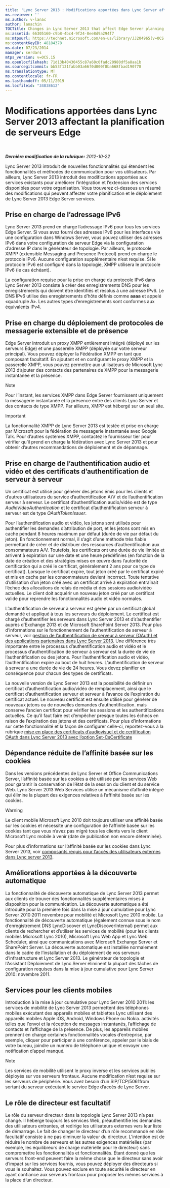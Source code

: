 ```yaml
---
title: 'Lync Server 2013 : Modifications apportées dans Lync Server affectant la planification de serveurs Edge'
ms.reviewer: ''
ms.author: v-lanac
author: lanachin
TOCTitle: Changes in Lync Server 2013 that affect Edge Server planning
ms:assetid: 66305160-c9b8-4bc4-9f24-8ee8d9a294f7
ms:mtpsurl: https://technet.microsoft.com/en-us/library/JJ204965(v=OCS.15)
ms:contentKeyID: 48184378
ms.date: 07/23/2014
manager: serdars
mtps_version: v=OCS.15
ms.openlocfilehash: 71d13b40430455c87a60c0fadc20980df5a8aa1b
ms.sourcegitcommit: bb53f131fabb03a66f0d000f8ba668fbad190778
ms.translationtype: MT
ms.contentlocale: fr-FR
ms.lasthandoff: 05/11/2019
ms.locfileid: "34838612"
---
```

<div data-xmlns="http://www.w3.org/1999/xhtml">

<div class="topic" data-xmlns="http://www.w3.org/1999/xhtml" data-msxsl="urn:schemas-microsoft-com:xslt" data-cs="http://msdn.microsoft.com/en-us/">

<div data-asp="http://msdn2.microsoft.com/asp">

# <a name="changes-in-lync-server-2013-that-affect-edge-server-planning"></a>Modifications apportées dans Lync Server 2013 affectant la planification de serveurs Edge

</div>

<div id="mainSection">

<div id="mainBody">

<span> </span>

_**Dernière modification de la rubrique:** 2012-10-22_

Lync Server 2013 introduit de nouvelles fonctionnalités qui étendent les fonctionnalités et méthodes de communication pour vos utilisateurs. Par ailleurs, Lync Server 2013 introduit des modifications apportées aux services existants pour améliorer l’intégration et l’extension des services disponibles pour votre organisation. Vous trouverez ci-dessous un résumé des modifications qui peuvent affecter votre planification et le déploiement de Lync Server 2013 Edge Server services.

<div>

## <a name="support-for-ipv6-addressing"></a>Prise en charge de l’adressage IPv6

Lync Server 2013 prend en charge l’adressage IPv6 pour tous les services Edge Server. Si vous avez fourni des adresses IPv6 pour les interfaces via une configuration dans Windows Server, vous pouvez utiliser des adresses IPv6 dans votre configuration de serveur Edge via la configuration d’adresse IP dans le générateur de topologie. Par ailleurs, le protocole XMPP (extensible Messaging and Presence Protocol) prend en charge le protocole IPv6. Aucune configuration supplémentaire n’est requise. Si le protocole IPv6 est configuré dans la topologie, XMPP utilisera le protocole IPv6 (le cas échéant).

La configuration requise pour la prise en charge du protocole IPv6 dans Lync Server 2013 consiste à créer des enregistrements DNS pour les enregistrements qui doivent être identifiés et résolus à une adresse IPv6. Le DNS IPv6 utilise des enregistrements d’hôte définis comme **aaaa** et appelé «quadruple A». Les autres types d’enregistrements sont conformes aux équivalents IPv4.

</div>

<div>

## <a name="support-for-extensible-messaging-and-presence-protocol-xmpp-deployment"></a>Prise en charge du déploiement de protocoles de messagerie extensible et de présence

Edge Server introduit un proxy XMPP entièrement intégré (déployé sur les serveurs Edge) et une passerelle XMPP (déployée sur votre serveur principal). Vous pouvez déployer la Fédération XMPP en tant que composant facultatif. En ajoutant et en configurant le proxy XMPP et la passerelle XMPP, vous pouvez permettre aux utilisateurs de Microsoft Lync 2013 d’ajouter des contacts des partenaires de XMPP pour la messagerie instantanée et la présence.

<div>


> [!NOTE]  
> Pour l’instant, les services XMPP dans Edge Server fournissent uniquement la messagerie instantanée et la présence entre des clients Lync Server et des contacts de type XMPP. Par ailleurs, XMPP est hébergé sur un seul site.



</div>

<div>


> [!IMPORTANT]  
> La fonctionnalité XMPP de Lync Server 2013 est testée et prise en charge par Microsoft pour la fédération de messagerie instantanée avec Google Talk. Pour d’autres systèmes XMPP, contactez le fournisseur tier pour vérifier qu’il prend en charge la fédération avec Lync Server 2013 et pour obtenir d’autres recommandations de déploiement et de dépannage.



</div>

</div>

<div>

## <a name="support-for-rolling-audiovideo-authentication-and-server-to-server-authentication-certificates"></a>Prise en charge de l’authentification audio et vidéo et des certificats d’authentification de serveur à serveur

Un certificat est utilisé pour générer des jetons émis pour les clients et d’autres utilisateurs du service d’authentification A/V et de l’authentification serveur à serveur. Le certificat d’authentification audio/vidéo est de type *AudioVideoAuthentication* et le certificat d’authentification serveur à serveur est de type *OAuthTokenIssuer*.

Pour l’authentification audio et vidéo, les jetons sont utilisés pour authentifier les demandes d’attribution de port, et les jetons sont mis en cache pendant 8 heures maximum par défaut (durée de vie par défaut du jeton). En fonctionnement normal, il s’agit d’une méthode très fiable permettant de créer et de distribuer des ressources d’authentification aux consommateurs A/V. Toutefois, les certificats ont une durée de vie limitée et arrivent à expiration sur une date et une heure prédéfinies (en fonction de la date de création et des stratégies mises en œuvre dans l’autorité de certification qui a créé le certificat, généralement 2 ans pour ce type de certificat). Lorsque le certificat expire, tout jeton créé par le certificat expiré et mis en cache par les consommateurs devient incorrect. Toute tentative d’utilisation d’un jeton créé avec un certificat arrivé à expiration entraînait l’échec des allocations de relais de média et des sessions audio/vidéo actuelles. Le client doit acquérir un nouveau jeton créé par un certificat valide pour reprendre les fonctionnalités audio et vidéo normales.

L’authentification de serveur à serveur est gérée par un certificat global demandé et appliqué à tous les serveurs du déploiement. Le certificat est chargé d’authentifier les serveurs dans Lync Server 2013 et d’s’authentifier auprès d’Exchange 2013 et de Microsoft SharePoint Server 2013. Pour plus d’informations sur le fonctionnement de l’authentification de serveur à serveur, voir [gestion de l’authentification de serveur à serveur (OAuth) et des applications partenaires dans Lync Server 2013](lync-server-2013-managing-server-to-server-authentication-oauth-and-partner-applications.md). Une différence très importante entre le processus d’authentification audio et vidéo et le processus d’authentification de serveur à serveur est la durée de vie de l’authentification ou des jetons. Pour l’authentification audio et vidéo, l’authentification expire au bout de huit heures. L’authentification de serveur à serveur a une durée de vie de 24 heures. Vous devez planifier en conséquence pour chacun des types de certificats.

La nouvelle version de Lync Server 2013 est la possibilité de définir un certificat d’authentification audio/vidéo de remplacement, ainsi que le certificat d’authentification serveur et serveur à l’avance de l’expiration du certificat actuel. Le nouveau certificat est ensuite utilisé pour générer de nouveaux jetons ou de nouvelles demandes d’authentification. mais conserve l’ancien certificat pour vérifier les sessions et les authentifications actuelles. Ce qu’il faut faire est d’empêcher presque toutes les échecs en raison de l’expiration des jetons et des certificats. Pour plus d’informations sur cette fonctionnalité et la façon de configurer celle-ci, reportez-vous à la rubrique [mise en place des certificats d’audiovisuel et de certification OAuth dans Lync Server 2013 avec l’option Set-CsCertificate](lync-server-2013-staging-av-and-oauth-certificates-using-roll-in-https://docs.microsoft.com/powershell/module/skype/Set-CsCertificate)

</div>

<div>

## <a name="reduced-reliance-on-cookie-based-affinity"></a>Dépendance réduite de l’affinité basée sur les cookies

Dans les versions précédentes de Lync Server et Office Communications Server, l’affinité basée sur les cookies a été utilisée par les services Web pour garantir la conservation de l’état de la session du client et du service Web. Lync Server 2013 Web Services utilise un mécanisme d’affinité intégré qui élimine la plupart des exigences relatives à l’affinité basée sur les cookies.

<div>


> [!WARNING]  
> Le client mobile Microsoft Lync 2010 doit toujours utiliser une affinité basée sur les cookies et nécessite une configuration de l’affinité basée sur les cookies tant que vous n’avez pas migré tous les clients vers le client Microsoft Lync mobile à venir (date de publication non encore déterminée).



</div>

Pour plus d’informations sur l’affinité basée sur les cookies dans Lync Server 2013, voir [composants requis pour l’accès des utilisateurs externes dans Lync server 2013](lync-server-2013-components-required-for-external-user-access.md).

</div>

<div>

## <a name="autodiscover-enhancements"></a>Améliorations apportées à la découverte automatique

La fonctionnalité de découverte automatique de Lync Server 2013 permet aux clients de trouver des fonctionnalités supplémentaires mises à disposition pour la communication. La découverte automatique a été introduite pour la première fois dans la mise à jour cumulative pour Lync Server 2010:2011 novembre pour mobilité et Microsoft Lync 2010 mobile. La fonctionnalité de découverte automatique (également connue sous le nom d’enregistrement DNS LyncDiscover et LyncDiscoverInternal) permet aux clients de rechercher et d’utiliser les services de mobilité (pour les clients mobiles Microsoft Lync 2010), Microsoft Lync Web App et Lync Web Scheduler, ainsi que communications avec Microsoft Exchange Server et SharePoint Server. La découverte automatique est installée normalement dans le cadre de l’installation et du déploiement de vos serveurs d’infrastructure et Lync Server 2013. Le générateur de topologie et l’Assistant Déploiement de Lync Server éliminent la plupart des tâches de configuration requises dans la mise à jour cumulative pour Lync Server 2010: novembre 2011.

</div>

<div>

## <a name="services-for-mobile-clients"></a>Services pour les clients mobiles

Introduction à la mise à jour cumulative pour Lync Server 2010 2011: les services de mobilité de Lync Server 2013 permettent des téléphones mobiles exécutant des appareils mobiles et tablettes Lync utilisant des appareils mobiles Apple iOS, Android, Windows Phone ou Nokia. activités telles que l’envoi et la réception de messages instantanés, l’affichage de contacts et l’affichage de la présence. De plus, les appareils mobiles prennent en charge certaines fonctionnalités vocales d’entreprise, par exemple, cliquer pour participer à une conférence, appeler par le biais de votre bureau, joindre un numéro de téléphone unique et envoyer une notification d’appel manqué.

<div>


> [!NOTE]  
> Les services de mobilité utilisent le proxy inverse et les services publiés déployés sur vos serveurs frontaux. Aucune modification n’est requise sur les serveurs de périphérie. Vous avez besoin d’un SIP/TCP/5061from sortant du serveur exécutant le service Edge d’accès de Lync Server.



</div>

</div>

<div>

## <a name="director-role-is-optional"></a>Le rôle de directeur est facultatif

Le rôle du serveur directeur dans la topologie Lync Server 2013 n’a pas changé. Il héberge toujours les services Web, préauthentifie les demandes des utilisateurs entrantes, et redirige les utilisateurs externes vers leur liste de démarrage. Le fait de changer le directeur d’un rôle recommandé en rôle facultatif consiste à ne pas diminuer la valeur du directeur. L’intention est de réduire le nombre de serveurs et les autres exigences matérielles (par exemple, les équilibreurs de charge matérielle pour le directeur) sans compromettre les fonctionnalités et fonctionnalités. Étant donné que les serveurs front-end peuvent faire la même chose que le directeur sans avoir d’impact sur les services fournis, vous pouvez déployer des directeurs si vous le souhaitez. Vous pouvez exclure en toute sécurité le directeur en ayant confiance aux serveurs frontaux pour proposer les mêmes services à la place d’un directeur.

</div>

</div>

<span> </span>

</div>

</div>

</div>

